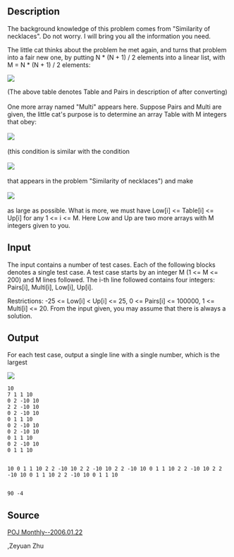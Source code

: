 <h2>Description</h2><p>The background knowledge of this problem comes from "Similarity of necklaces". Do not worry. I will bring you all the information you need.
</p>
The little cat thinks about the problem he met again, and turns that problem into a fair new one, by putting N * (N + 1) / 2 elements into a linear list, with M = N * (N + 1) / 2 elements:

<img src="images/2754_1.png"><p>
</p>
(The above table denotes Table and Pairs in description of <similarity of="" necklaces=""> after converting)
<br>
<br>One more array named "Multi" appears here. Suppose Pairs and Multi are given, the little cat's purpose is to determine an array Table with M integers that obey:
<br>
<br><img src="images/2754_2.gif">
<br> 
<br>(this condition is similar with the condition
<br>
<br><img src="images/2754_3.gif"> 
<br> 
<br>that appears in the problem "Similarity of necklaces") and make
<br>
<br><img src="images/2754_4.gif">
<br> 
<br>as large as possible. What is more, we must have Low[i] &lt;= Table[i] &lt;= Up[i] for any 1 &lt;= i &lt;= M. Here Low and Up are two more arrays with M integers given to you.
<br></similarity><h2>Input</h2><p>The input contains a number of test cases. Each of the following blocks denotes a single test case. A test case starts by an integer M (1 &lt;= M &lt;= 200) and M lines followed. The i-th line followed contains four integers: Pairs[i], Multi[i], Low[i], Up[i].
</p>
Restrictions: -25 &lt;= Low[i] &lt; Up[i] &lt;= 25, 0 &lt;= Pairs[i] &lt;= 100000, 1 &lt;= Multi[i] &lt;= 20. From the input given, you may assume that there is always a solution.
<h2>Output</h2><p>For each test case, output a single line with a single number, which is the largest
</p><img src="images/2754_4.gif"><pre><code class="language-input1">10
7 1 1 10
0 2 -10 10
2 2 -10 10
0 2 -10 10
0 1 1 10
0 2 -10 10
0 2 -10 10
0 1 1 10
0 2 -10 10
0 1 1 10

10
0 1 1 10
2 2 -10 10
2 2 -10 10
2 2 -10 10
0 1 1 10
2 2 -10 10
2 2 -10 10
0 1 1 10
2 2 -10 10
0 1 1 10
</code></pre><pre><code class="language-output1">90
-4
</code></pre><h2>Source</h2><a href="searchproblem?field=source&amp;key=POJ+Monthly--2006.01.22">POJ Monthly--2006.01.22</a><p>,Zeyuan Zhu</p>